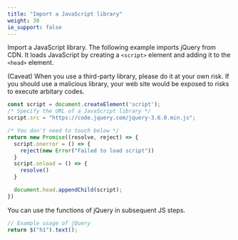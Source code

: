 ```yaml
---
title: "Import a JavaScript library"
weight: 30
ie_support: false
---
```


Import a JavaScript library. The following example imports jQuery from CDN.
It loads JavaScript by creating a `<script>` element and adding it to the `<head>` element.

(Caveat) When you use a third-party library, please do it at your own risk. If you should use a malicious library, your web site would be exposed to risks to execute arbitary codes.

```js
const script = document.createElement('script');
/* Specify the URL of a JavaScript library */
script.src = "https://code.jquery.com/jquery-3.6.0.min.js";

/* You don't need to touch below */
return new Promise((resolve, reject) => {
  script.onerror = () => {
    reject(new Error("Failed to load script"))
  }
  script.onload = () => {
    resolve()
  }

  document.head.appendChild(script);
})
```

You can use the functions of jQuery in subsequent JS steps.

```js
// Example usage of jQuery
return $("h1").text();
```
